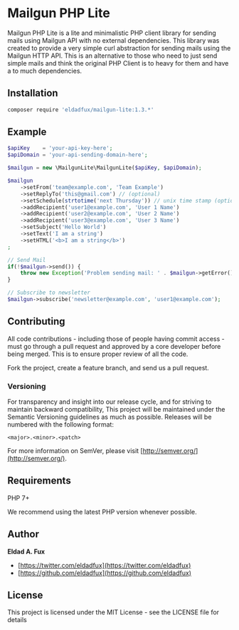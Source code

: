 # Mailgun PHP Lite

Mailgun PHP Lite is a lite and minimalistic PHP client library for sending mails using Mailgun API with no external dependencies.
This library was created to provide a very simple curl abstraction for sending mails using the Mailgun HTTP API.
This is an alternative to those who need to just send simple mails and think the original PHP Client is to heavy for them and have a to much dependencies.

## Installation

```bash
composer require 'eldadfux/mailgun-lite:1.3.*'
```

## Example

```php
$apiKey    = 'your-api-key-here';
$apiDomain = 'your-api-sending-domain-here';

$mailgun = new \MailgunLite\MailgunLite($apiKey, $apiDomain);

$mailgun
    ->setFrom('team@example.com', 'Team Example')
    ->setReplyTo('this@gmail.com') // (optional)
    ->setSchedule(strtotime('next Thursday')) // unix time stamp (optional)
    ->addRecipient('user1@example.com', 'User 1 Name')
    ->addRecipient('user2@example.com', 'User 2 Name')
    ->addRecipient('user3@example.com', 'User 3 Name')
    ->setSubject('Hello World')
    ->setText('I am a string')
    ->setHTML('<b>I am a string</b>')
;

// Send Mail
if(!$mailgun->send()) {
    throw new Exception('Problem sending mail: ' . $mailgun->getError());
}

// Subscribe to newsletter
$mailgun->subscribe('newsletter@example.com', 'user1@example.com');

```

## Contributing

All code contributions - including those of people having commit access - must go through a pull request and approved by a core developer before being merged. This is to ensure proper review of all the code.

Fork the project, create a feature branch, and send us a pull request.


### Versioning

For transparency and insight into our release cycle, and for striving to maintain backward compatibility, This project will be maintained under the Semantic Versioning guidelines as much as possible. Releases will be numbered with the following format:

`<major>.<minor>.<patch>`

For more information on SemVer, please visit [http://semver.org/](http://semver.org/).


## Requirements

PHP 7+

We recommend using the latest PHP version whenever possible.

## Author

**Eldad A. Fux**

+ [https://twitter.com/eldadfux](https://twitter.com/eldadfux)
+ [https://github.com/eldadfux](https://github.com/eldadfux)

## License

This project is licensed under the MIT License - see the LICENSE file for details
